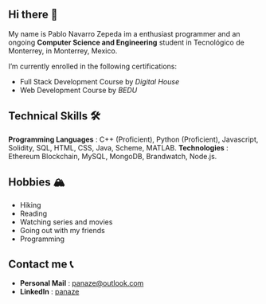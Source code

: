 ## Hi there 👋

My name is Pablo Navarro Zepeda im a enthusiast programmer and an ongoing **Computer Science and Engineering** student in Tecnológico de Monterrey, in Monterrey, Mexico.

I’m currently enrolled in the following certifications:
- Full Stack Development Course by _Digital House_
- Web Development Course by _BEDU_

## Technical Skills 🛠
**Programming Languages** : C++ (Proficient), Python (Proficient), Javascript, Solidity, SQL, HTML, CSS, Java, Scheme, MATLAB.
**Technologies** : Ethereum Blockchain, MySQL, MongoDB, Brandwatch, Node.js.

## Hobbies 🏔
- Hiking
- Reading
- Watching series and movies
- Going out with my friends
- Programming
  
## Contact me 📞
- **Personal Mail** : panaze@outlook.com
- **LinkedIn** : [panaze](https://www.linkedin.com/in/panaze/)


